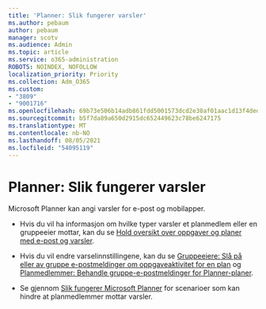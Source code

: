```yaml
---
title: 'Planner: Slik fungerer varsler'
ms.author: pebaum
author: pebaum
manager: scotv
ms.audience: Admin
ms.topic: article
ms.service: o365-administration
ROBOTS: NOINDEX, NOFOLLOW
localization_priority: Priority
ms.collection: Adm_O365
ms.custom:
- "3809"
- "9001716"
ms.openlocfilehash: 69b73e506b14adb861fdd5001573dcd2e38af01aac1d13f4dedc60ab712a22e4
ms.sourcegitcommit: b5f7da89a650d2915dc652449623c78be6247175
ms.translationtype: MT
ms.contentlocale: nb-NO
ms.lasthandoff: 08/05/2021
ms.locfileid: "54095119"
---
```

# <a name="planner-how-notifications-work"></a>Planner: Slik fungerer varsler

Microsoft Planner kan angi varsler for e-post og mobilapper.

- Hvis du vil ha informasjon om hvilke typer varsler et planmedlem eller en gruppeeier mottar, kan du se [Hold oversikt over oppgaver og planer med e-post og varsler](https://support.office.com/article/Stay-on-top-of-tasks-and-plans-with-email-and-notifications-cce223d6-b0ae-43cf-a080-266e2414a859).

- Hvis du vil endre varselinnstillingene, kan du se [Gruppeeiere: Slå på eller av gruppe e-postmeldinger om oppgaveaktivitet for en plan](https://support.office.com/article/group-owners-turn-group-emails-about-task-activity-on-or-off-for-a-plan-f1b0d681-2aa6-4ce5-9703-4614607d4cd0) og [Planmedlemmer: Behandle gruppe-e-postmeldinger for Planner-planer](https://support.office.com/article/plan-members-manage-group-emails-for-your-planner-plans-46f989a0-a34d-4db9-993b-dd596af7a5d2).

- Se gjennom [Slik fungerer Microsoft Planner](https://techcommunity.microsoft.com/t5/planner-blog/how-microsoft-planner-works/ba-p/1214736#M703) for scenarioer som kan hindre at planmedlemmer mottar varsler.
